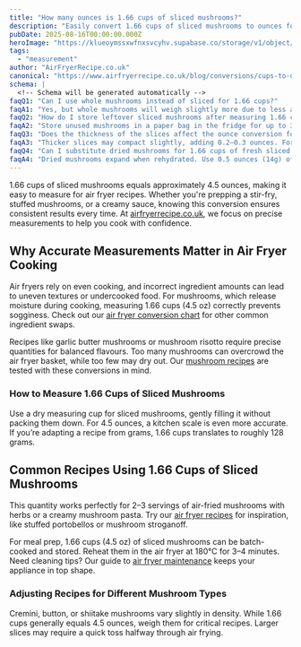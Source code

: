 ```yaml
---
title: "How many ounces is 1.66 cups of sliced mushrooms?"
description: "Easily convert 1.66 cups of sliced mushrooms to ounces for perfect air fryer recipes every time."
pubDate: 2025-08-16T00:00:00.000Z
heroImage: "https://klueoymssxwfnxsvcyhv.supabase.co/storage/v1/object/public/Shmucket/how-many-ounces-is-1-66-cups-sliced-mushrooms.webp"
tags:
  - "measurement"
author: "AirFryerRecipe.co.uk"
canonical: "https://www.airfryerrecipe.co.uk/blog/conversions/cups-to-ounces/how-many-ounces-is-1-66-cups-sliced-mushrooms"
schema: |
  <!-- Schema will be generated automatically -->
faqQ1: "Can I use whole mushrooms instead of sliced for 1.66 cups?"
faqA1: "Yes, but whole mushrooms will weigh slightly more due to less air space. For 1.66 cups, expect about 5–5.5 ounces. Adjust cooking time by 1–2 minutes in the air fryer."
faqQ2: "How do I store leftover sliced mushrooms after measuring 1.66 cups?"
faqA2: "Store unused mushrooms in a paper bag in the fridge for up to 3 days. For longer storage, sauté and freeze them in 4.5-ounce (1.66-cup) portions for future air fryer meals."
faqQ3: "Does the thickness of the slices affect the ounce conversion for 1.66 cups?"
faqA3: "Thicker slices may compact slightly, adding 0.2–0.3 ounces. For recipes requiring precision, like duxelles, weigh the mushrooms after slicing for the most accurate 4.5-ounce measure."
faqQ4: "Can I substitute dried mushrooms for 1.66 cups of fresh sliced ones?"
faqA4: "Dried mushrooms expand when rehydrated. Use 0.5 ounces (14g) of dried mushrooms, which will yield roughly 1.66 cups (4.5 oz) once soaked. Adjust air fryer time to account for extra moisture."
---
```

<p>1.66 cups of sliced mushrooms equals approximately 4.5 ounces, making it easy to measure for air fryer recipes. Whether you're prepping a stir-fry, stuffed mushrooms, or a creamy sauce, knowing this conversion ensures consistent results every time. At <a href=https://www.airfryerrecipe.co.uk/>airfryerrecipe.co.uk</a>, we focus on precise measurements to help you cook with confidence.</p>  

<h2>Why Accurate Measurements Matter in Air Fryer Cooking</h2>  
<p>Air fryers rely on even cooking, and incorrect ingredient amounts can lead to uneven textures or undercooked food. For mushrooms, which release moisture during cooking, measuring 1.66 cups (4.5 oz) correctly prevents sogginess. Check out our <a href=https://www.airfryerrecipe.co.uk/air-fryer-conversion-chart>air fryer conversion chart</a> for other common ingredient swaps.</p>  

<p>Recipes like garlic butter mushrooms or mushroom risotto require precise quantities for balanced flavours. Too many mushrooms can overcrowd the air fryer basket, while too few may dry out. Our <a href=https://www.airfryerrecipe.co.uk/recipe-category/mushrooms>mushroom recipes</a> are tested with these conversions in mind.</p>  

<h3>How to Measure 1.66 Cups of Sliced Mushrooms</h3>  
<p>Use a dry measuring cup for sliced mushrooms, gently filling it without packing them down. For 4.5 ounces, a kitchen scale is even more accurate. If you’re adapting a recipe from grams, 1.66 cups translates to roughly 128 grams.</p>  

<h2>Common Recipes Using 1.66 Cups of Sliced Mushrooms</h2>  
<p>This quantity works perfectly for 2–3 servings of air-fried mushrooms with herbs or a creamy mushroom pasta. Try our <a href=https://www.airfryerrecipe.co.uk/recipes>air fryer recipes</a> for inspiration, like stuffed portobellos or mushroom stroganoff.</p>  

<p>For meal prep, 1.66 cups (4.5 oz) of sliced mushrooms can be batch-cooked and stored. Reheat them in the air fryer at 180°C for 3–4 minutes. Need cleaning tips? Our guide to <a href=https://www.airfryerrecipe.co.uk/air-fryer-cleaner>air fryer maintenance</a> keeps your appliance in top shape.</p>  

<h3>Adjusting Recipes for Different Mushroom Types</h3>  
<p>Cremini, button, or shiitake mushrooms vary slightly in density. While 1.66 cups generally equals 4.5 ounces, weigh them for critical recipes. Larger slices may require a quick toss halfway through air frying.</p>

